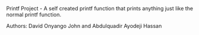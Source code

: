 Printf Project - 
A self created printf function that prints anything just like the normal printf function.

Authors: David Onyango John and Abdulquadir Ayodeji Hassan
